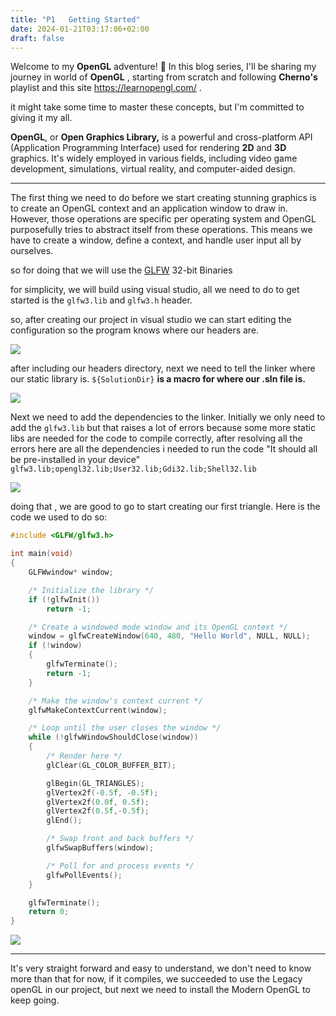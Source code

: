 ```yaml
---
title: "P1   Getting Started"
date: 2024-01-21T03:17:06+02:00
draft: false
---
```


Welcome to my **OpenGL** adventure! 🚀 In this blog series, I'll be sharing my journey in world of **OpenGL** , starting from scratch and following **Cherno's** playlist and this site https://learnopengl.com/ .

it might take some time to master these concepts, but I'm committed to giving it my all.

**OpenGL**, or **Open Graphics Library,** is a powerful and cross-platform API (Application Programming Interface) used for rendering **2D** and **3D** graphics. It's widely employed in various fields, including video game development, simulations, virtual reality, and computer-aided design.

------------


The first thing we need to do before we start creating stunning graphics is to create an OpenGL context and an application window to draw in. However, those operations are specific per operating system and OpenGL purposefully tries to abstract itself from these operations. This means we have to create a window, define a context, and handle user input all by ourselves.

so for doing that we will use the [GLFW](https://www.glfw.org/download "GLFW") 32-bit Binaries

for simplicity, we will build using visual studio, all we need to do to get started is the `glfw3.lib` and `glfw3.h` header. 

so, after creating our project in visual studio we can start editing the configuration so the program knows where our headers are.

![](https://i.postimg.cc/JzdZMhZx/image.png)

after including our headers directory, next we need to tell the linker where our static library is.
`${SolutionDir}` **is a macro for where our .sln file is.**

![](https://i.postimg.cc/9Xp4cMj9/image.png)

Next we need to add the dependencies to the linker. Initially we only need to add the `glfw3.lib` but that raises a lot of errors because some more static libs are needed for the code to compile correctly, after resolving all the errors here are all the dependencies i needed to run the code "It should all be pre-installed in your device" 
`glfw3.lib;opengl32.lib;User32.lib;Gdi32.lib;Shell32.lib`

![](https://i.postimg.cc/3wKV5njm/image.png)

doing that , we are good to go to start creating our first triangle.
Here is the code we used to do so: 

```c
#include <GLFW/glfw3.h>

int main(void)
{
    GLFWwindow* window;

    /* Initialize the library */
    if (!glfwInit())
        return -1;

    /* Create a windowed mode window and its OpenGL context */
    window = glfwCreateWindow(640, 480, "Hello World", NULL, NULL);
    if (!window)
    {
        glfwTerminate();
        return -1;
    }

    /* Make the window's context current */
    glfwMakeContextCurrent(window);

    /* Loop until the user closes the window */
    while (!glfwWindowShouldClose(window))
    {
        /* Render here */
        glClear(GL_COLOR_BUFFER_BIT);

        glBegin(GL_TRIANGLES);
        glVertex2f(-0.5f, -0.5f);
        glVertex2f(0.0f, 0.5f);
        glVertex2f(0.5f,-0.5f);
        glEnd();

        /* Swap front and back buffers */
        glfwSwapBuffers(window);

        /* Poll for and process events */
        glfwPollEvents();
    }

    glfwTerminate();
    return 0;
}
```
![](https://i.postimg.cc/K8KrKLZw/image.png)

------------


It's very straight forward and easy to understand, we don't need to know more than that for now, if it compiles, we succeeded to use the Legacy openGL in our project, but next we need to install the Modern OpenGL to keep going.
